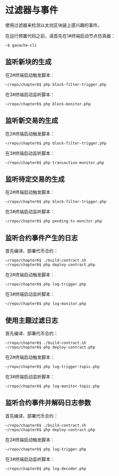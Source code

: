 # 过滤器与事件

使用过滤器来检测以太坊区块链上感兴趣的事件。

在运行预置代码之前，请首先在1#终端启动节点仿真器：

```
~$ ganache-cli
```

## 监听新块的生成

在2#终端启动触发脚本：

```
~/repo/chapter6$ php block-filter-trigger.php
```

在3#终端启动监听脚本：

```
~/repo/chapter6$ php block-monitor.php
```

## 监听新交易的生成

在2#终端启动触发脚本：

```
~/repo/chapter6$ php block-filter-trigger.php
```

在3#终端启动监听脚本：

```
~/repo/chapter6$ php transaction-monitor.php
```

## 监听待定交易的生成

在2#终端启动触发脚本：

```
~/repo/chapter6$ php block-filter-trigger.php
```

在3#终端启动监听脚本：

```
~/repo/chapter6$ php pending-tx-monitor.php
```

## 监听合约事件产生的日志

首先编译、部署代币合约：

```
~/repo/chapter6$ ./build-contract.sh
~/repo/chapter6$ php deploy-contract.php
```

在2#终端启动触发脚本：

```
~/repo/chapter6$ php log-trigger.php
```

在3#终端启动监听脚本：

```
~/repo/chapter6$ php log-monitor.php
```
## 使用主题过滤日志

首先编译、部署代币合约：

```
~/repo/chapter6$ ./build-contract.sh
~/repo/chapter6$ php deploy-contract.php
```

在2#终端启动触发脚本：

```
~/repo/chapter6$ php log-trigger-topic.php
```

在3#终端启动监听脚本：

```
~/repo/chapter6$ php log-monitor-topic.php
```

## 监听合约事件并解码日志参数

首先编译、部署代币合约：

```
~/repo/chapter6$ ./build-contract.sh
~/repo/chapter6$ php deploy-contract.php
```

在2#终端启动触发脚本：

```
~/repo/chapter6$ php log-trigger.php
```

在3#终端启动监听脚本：

```
~/repo/chapter6$ php log-decoder.php
```



